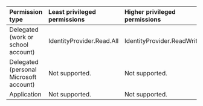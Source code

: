 |Permission type|Least privileged permissions|Higher privileged permissions|
|:---|:---|:---|
|Delegated (work or school account)|IdentityProvider.Read.All|IdentityProvider.ReadWrite.All|
|Delegated (personal Microsoft account)|Not supported.|Not supported.|
|Application|Not supported.|Not supported.|